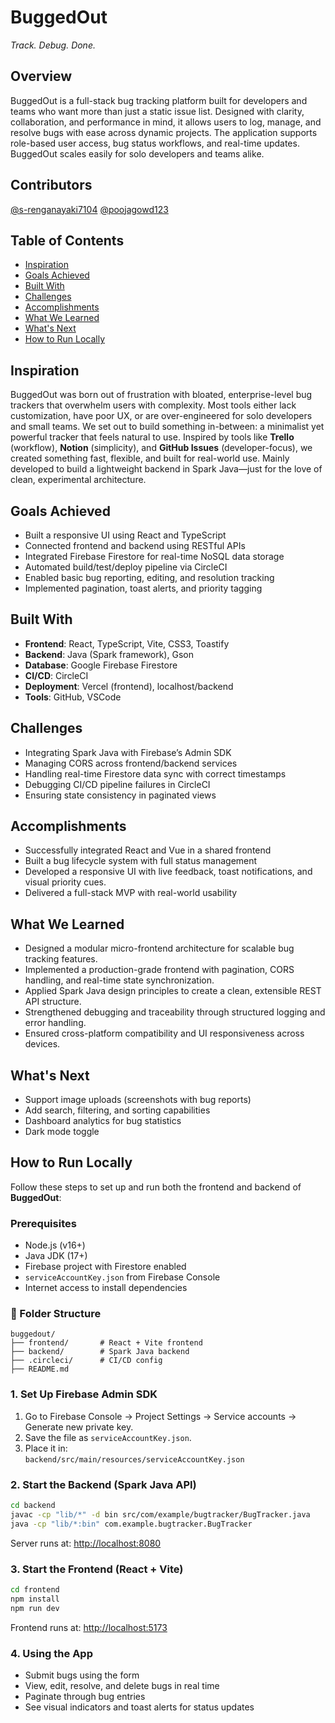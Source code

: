 # BuggedOut  
*Track. Debug. Done.*

## Overview  
BuggedOut is a full-stack bug tracking platform built for developers and teams who want more than just a static issue list. Designed with clarity, collaboration, and performance in mind, it allows users to log, manage, and resolve bugs with ease across dynamic projects. The application supports role-based user access, bug status workflows, and real-time updates. BuggedOut scales easily for solo developers and teams alike.

## Contributors  
[@s-renganayaki7104](https://github.com/s-renganayaki7104)
[@poojagowd123](https://github.com/poojagowd123)

## Table of Contents  
- [Inspiration](#inspiration)  
- [Goals Achieved](#goals-achieved)  
- [Built With](#built-with)  
- [Challenges](#challenges)  
- [Accomplishments](#accomplishments)  
- [What We Learned](#what-we-learned)  
- [What's Next](#whats-next)  
- [How to Run Locally](#how-to-run-locally)

## Inspiration  

BuggedOut was born out of frustration with bloated, enterprise-level bug trackers that overwhelm users with complexity. Most tools either lack customization, have poor UX, or are over-engineered for solo developers and small teams. We set out to build something in-between: a minimalist yet powerful tracker that feels natural to use. Inspired by tools like **Trello** (workflow), **Notion** (simplicity), and **GitHub Issues** (developer-focus), we created something fast, flexible, and built for real-world use. Mainly developed to build a lightweight backend in Spark Java—just for the love of clean, experimental architecture.

## Goals Achieved  

- Built a responsive UI using React and TypeScript  
- Connected frontend and backend using RESTful APIs  
- Integrated Firebase Firestore for real-time NoSQL data storage  
- Automated build/test/deploy pipeline via CircleCI  
- Enabled basic bug reporting, editing, and resolution tracking  
- Implemented pagination, toast alerts, and priority tagging

## Built With  

-  **Frontend**: React, TypeScript, Vite, CSS3, Toastify  
- **Backend**: Java (Spark framework), Gson  
- **Database**: Google Firebase Firestore  
- **CI/CD**: CircleCI  
- **Deployment**: Vercel (frontend), localhost/backend  
- **Tools**: GitHub, VSCode

## Challenges  

- Integrating Spark Java with Firebase’s Admin SDK  
- Managing CORS across frontend/backend services  
- Handling real-time Firestore data sync with correct timestamps  
- Debugging CI/CD pipeline failures in CircleCI  
- Ensuring state consistency in paginated views

## Accomplishments 

-  Successfully integrated React and Vue in a shared frontend   
-  Built a bug lifecycle system with full status management  
-  Developed a responsive UI with live feedback, toast notifications, and visual priority cues. 
-  Delivered a full-stack MVP with real-world usability

## What We Learned  

- Designed a modular micro-frontend architecture for scalable bug tracking features.
- Implemented a production-grade frontend with pagination, CORS handling, and real-time state synchronization.
- Applied Spark Java design principles to create a clean, extensible REST API structure.
- Strengthened debugging and traceability through structured logging and error handling.
- Ensured cross-platform compatibility and UI responsiveness across devices.

## What's Next  

- Support image uploads (screenshots with bug reports)  
- Add search, filtering, and sorting capabilities  
- Dashboard analytics for bug statistics  
- Dark mode toggle


##  How to Run Locally  
Follow these steps to set up and run both the frontend and backend of **BuggedOut**:

###  Prerequisites
- Node.js (v16+)
- Java JDK (17+)
- Firebase project with Firestore enabled
- `serviceAccountKey.json` from Firebase Console
- Internet access to install dependencies


### 📁 Folder Structure
```
buggedout/
├── frontend/       # React + Vite frontend
├── backend/        # Spark Java backend
├── .circleci/      # CI/CD config
├── README.md
```


###  1. Set Up Firebase Admin SDK
1. Go to Firebase Console → Project Settings → Service accounts → Generate new private key.
2. Save the file as `serviceAccountKey.json`.
3. Place it in:  
   `backend/src/main/resources/serviceAccountKey.json`


###  2. Start the Backend (Spark Java API)
```bash
cd backend
javac -cp "lib/*" -d bin src/com/example/bugtracker/BugTracker.java
java -cp "lib/*:bin" com.example.bugtracker.BugTracker
```
Server runs at: [http://localhost:8080](http://localhost:8080)


###  3. Start the Frontend (React + Vite)
```bash
cd frontend
npm install
npm run dev
```
Frontend runs at: [http://localhost:5173](http://localhost:5173)


###  4. Using the App
- Submit bugs using the form  
- View, edit, resolve, and delete bugs in real time  
- Paginate through bug entries  
- See visual indicators and toast alerts for status updates  
